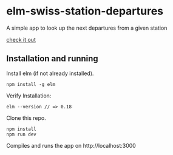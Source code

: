 # elm-swiss-station-departures

A simple app to look up the next departures from a given station

[check it out](https://mburri.github.io/elm-swiss-station-departures/)

## Installation and running

Install elm (if not already installed).


```
npm install -g elm
```

Verify Installation:
```
elm --version // => 0.18
```

Clone this repo.

```
npm install
npm run dev
```

Compiles and runs the app on http://localhost:3000
